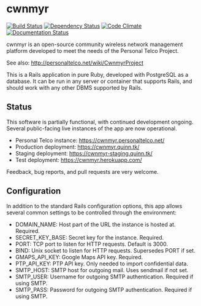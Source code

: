cwnmyr
======

[![Build Status](https://quinn.tk/jenkins/job/cwnmyr/badge/icon)](https://quinn.tk/jenkins/job/cwnmyr/)
[![Dependency Status](https://gemnasium.com/badges/github.com/keeganquinn/cwnmyr.svg)](https://gemnasium.com/github.com/keeganquinn/cwnmyr)
[![Code Climate](https://codeclimate.com/github/keeganquinn/cwnmyr/badges/gpa.svg)](https://codeclimate.com/github/keeganquinn/cwnmyr)
[![Documentation Status](http://inch-ci.org/github/keeganquinn/cwnmyr.svg?branch=master)](http://inch-ci.org/github/keeganquinn/cwnmyr)

cwnmyr is an open-source community wireless network management platform
developed to meet the needs of the Personal Telco Project.

See also: http://personaltelco.net/wiki/CwnmyrProject

This is a Rails application in pure Ruby, developed with PostgreSQL as a
database. It can be run in any server or container that supports Rails, and
should work with any other DBMS supported by Rails.


Status
------

This software is partially functional, with continued development ongoing.
Several public-facing live instances of the app are now operational.

 * Personal Telco instance: https://cwnmyr.personaltelco.net/
 * Production deployment: https://cwnmyr.quinn.tk/
 * Staging deployment: https://cwnmyr-staging.quinn.tk/
 * Test deployment: https://cwnmyr.herokuapp.com/

Feedback, bug reports, and pull requests are very welcome.


Configuration
-------------

In addition to the standard Rails configuration options, this app allows
several common settings to be controlled through the environment:

 * DOMAIN_NAME: Host part of the URL the instance is hosted at. Required.
 * SECRET_KEY_BASE: Secret key for the instance. Required.
 * PORT: TCP port to listen for HTTP requests. Default is 3000.
 * BIND: Unix socket to listen for HTTP requests. Supersedes PORT if set.
 * GMAPS_API_KEY: Google Maps API key. Required.
 * PTP_API_KEY: PTP API key. Only needed to import confidential data.
 * SMTP_HOST: SMTP host for outgoing mail. Uses sendmail if not set.
 * SMTP_USER: Username for outgoing SMTP authentication. Required if using SMTP.
 * SMTP_PASS: Password for outgoing SMTP authentication. Required if using SMTP.
